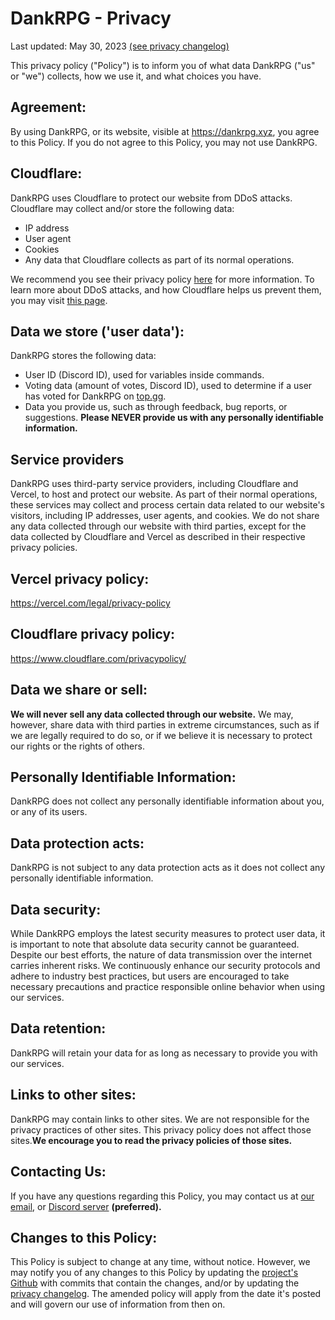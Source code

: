 # DankRPG - Privacy
Last updated: May 30, 2023 [(see privacy changelog)](/privacy-changelog)

This privacy policy ("Policy") is to inform you of what data DankRPG ("us" or "we") collects, how we use it, and what choices you have.

## Agreement:

By using DankRPG, or its website, visible at https://dankrpg.xyz, you agree to this Policy. 
If you do not agree to this Policy, you may not use DankRPG.

## Cloudflare:

DankRPG uses Cloudflare to protect our website from DDoS attacks. Cloudflare may collect and/or store the following data:

-   IP address
-   User agent
-   Cookies
-   Any data that Cloudflare collects as part of its normal operations.

We recommend you see their privacy policy [here](https://www.cloudflare.com/privacypolicy/) for more information. 
To learn more about DDoS attacks, and how Cloudflare helps us prevent them, you may visit [this page](https://www.cloudflare.com/learning/ddos/what-is-a-ddos-attack/).

## Data we store ('user data'):

DankRPG stores the following data:

-   User ID (Discord ID), used for variables inside commands.
-   Voting data (amount of votes, Discord ID), used to determine if a user has voted for DankRPG on [top.gg](https://top.gg).
-   Data you provide us, such as through feedback, bug reports, or suggestions. <b>Please NEVER provide us with any personally identifiable information.</b>

## Service providers

DankRPG uses third-party service providers, including Cloudflare and Vercel, to host and protect our website. As part of their normal operations, these services may collect and process certain data related to our website's visitors, including IP addresses, user agents, and cookies. We do not share any data collected through our website with third parties, except for the data collected by Cloudflare and Vercel as described in their respective privacy policies.

## Vercel privacy policy:

https://vercel.com/legal/privacy-policy

## Cloudflare privacy policy:

https://www.cloudflare.com/privacypolicy/

## Data we share or sell:
<b>We will never sell any data collected through our website.</b> 
We may, however, share data with third parties in extreme circumstances, such as if we are legally required to do so, or if we believe it is necessary to protect our rights or the rights of others.

## Personally Identifiable Information:

DankRPG does not collect any personally identifiable information about you, or any of its users.

## Data protection acts:

DankRPG is not subject to any data protection acts as it does not collect any personally identifiable information.

## Data security:

While DankRPG employs the latest security measures to protect user data, it is important to note that absolute data security cannot be guaranteed. Despite our best efforts, the nature of data transmission over the internet carries inherent risks. We continuously enhance our security protocols and adhere to industry best practices, but users are encouraged to take necessary precautions and practice responsible online behavior when using our services.

## Data retention:
DankRPG will retain your data for as long as necessary to provide you with our services. 

## Links to other sites:

DankRPG may contain links to other sites. We are not responsible for the privacy practices of other sites. This privacy policy does not affect those sites.<b>We encourage you to read the privacy policies of those sites.</b> 

## Contacting Us:

If you have any questions regarding this Policy, you may contact us at [our email](mailto:support@snoozeds.com), or [Discord server](https://discord.com/invite/Cc3xBSpWeB) **(preferred).**

## Changes to this Policy:

This Policy is subject to change at any time, without notice. 
However, we may notify you of any changes to this Policy by updating the [project's Github](https://github.com/Snoozeds/dankrpg-web) with commits that contain the changes, and/or by updating the [privacy changelog](https://dankrpg.xyz/privacy-changelog). The amended policy will apply from the date it's posted and will govern our use of information from then on.